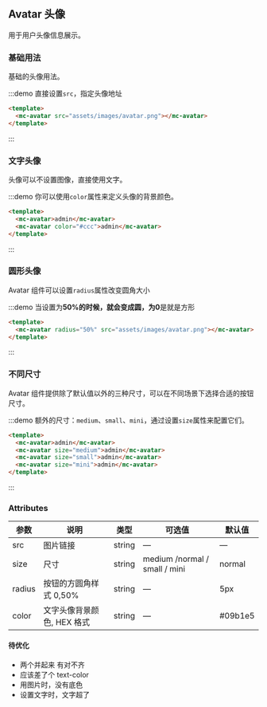 ## Avatar 头像

用于用户头像信息展示。

### 基础用法

基础的头像用法。

:::demo 直接设置`src`，指定头像地址

```html
<template>
  <mc-avatar src="assets/images/avatar.png"></mc-avatar>
</template>
```

:::

### 文字头像

头像可以不设置图像，直接使用文字。

:::demo 你可以使用`color`属性来定义头像的背景颜色。

```html
<template>
  <mc-avatar>admin</mc-avatar>
  <mc-avatar color="#ccc">admin</mc-avatar>
</template>
```

:::

### 圆形头像

Avatar 组件可以设置`radius`属性改变圆角大小

:::demo 当设置为**50%**的时候，就会变成圆，为**0**是就是方形

```html
<template>
  <mc-avatar radius="50%" src="assets/images/avatar.png"></mc-avatar>
</template>
```

:::

### 不同尺寸

Avatar 组件提供除了默认值以外的三种尺寸，可以在不同场景下选择合适的按钮尺寸。

:::demo 额外的尺寸：`medium`、`small`、`mini`，通过设置`size`属性来配置它们。

```html
<template>
  <mc-avatar>admin</mc-avatar>
  <mc-avatar size="medium">admin</mc-avatar>
  <mc-avatar size="small">admin</mc-avatar>
  <mc-avatar size="mini">admin</mc-avatar>
</template>
```

:::

### Attributes

| 参数   | 说明                       | 类型   | 可选值                        | 默认值  |
| ------ | -------------------------- | ------ | ----------------------------- | ------- |
| src    | 图片链接                   | string | —                             | —       |
| size   | 尺寸                       | string | medium /normal / small / mini | normal  |
| radius | 按钮的方圆角样式 0,50%     | string | —                             | 5px     |
| color  | 文字头像背景颜色, HEX 格式 | string | —                             | #09b1e5 |

#### 待优化

- 两个并起来 有对不齐
- 应该差了个 text-color
- 用图片时，没有底色
- 设置文字时，文字超了

